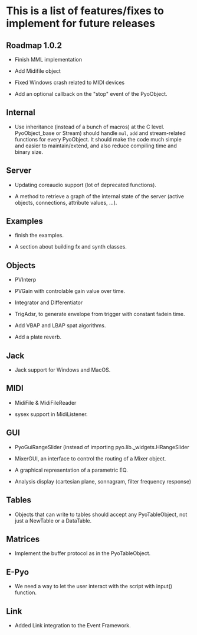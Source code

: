 This is a list of features/fixes to implement for future releases
=================================================================

Roadmap 1.0.2
-------------

- Finish MML implementation

- Add Midifile object

- Fixed Windows crash related to MIDI devices

- Add an optional callback on the "stop" event of the PyoObject. 

Internal
--------

- Use inheritance (instead of a bunch of macros) at the C level. 
  PyoObject_base or Stream) should handle `mul`, `add` and 
  stream-related functions for every PyoObject. It should make the 
  code much simple and easier to maintain/extend, and also reduce 
  compiling time and binary size.

Server
------

- Updating coreaudio support (lot of deprecated functions).

- A method to retrieve a graph of the internal state of the server 
  (active objects, connections, attribute values, ...).

Examples
--------

- finish the examples.

- A section about building fx and synth classes.

Objects
-------

- PVInterp

- PVGain with controlable gain value over time.

- Integrator and Differentiator

- TrigAdsr, to generate envelope from trigger with constant fadein time.

- Add VBAP and LBAP spat algorithms.

- Add a plate reverb.

Jack
----

- Jack support for Windows and MacOS.

MIDI
----

- MidiFile & MidiFileReader

- sysex support in MidiListener.

GUI
---

- PyoGuiRangeSlider (instead of importing pyo.lib._widgets.HRangeSlider

- MixerGUI, an interface to control the routing of a Mixer object.

- A graphical representation of a parametric EQ.

- Analysis display (cartesian plane, sonnagram, filter frequency response)

Tables
------

- Objects that can write to tables should accept any PyoTableObject,
  not just a NewTable or a DataTable.

Matrices
--------

- Implement the buffer protocol as in the PyoTableObject.

E-Pyo
-----

- We need a way to let the user interact with the script with input() function.

Link
----

- Added Link integration to the Event Framework.
